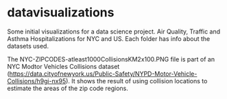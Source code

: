 # datavisualizations
Some initial visualizations for a data science project. Air Quality, Traffic and Asthma Hospitalizations for NYC and US. Each folder has info about the datasets used.

The NYC-ZIPCODES-atleast1000CollisionsKM2x100.PNG file is part of an NYC Modtor Vehicles Collisions dataset (https://data.cityofnewyork.us/Public-Safety/NYPD-Motor-Vehicle-Collisions/h9gi-nx95). It shows the result of using collision locations to estimate the areas of the zip code regions.
